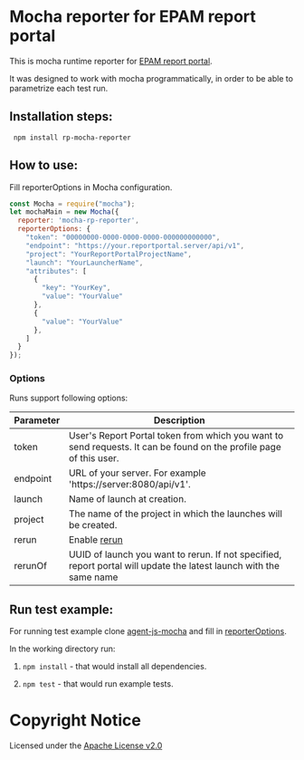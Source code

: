 # Mocha reporter for EPAM report portal
This is mocha runtime reporter for [EPAM report portal](https://github.com/reportportal/reportportal).

It was designed to work with mocha programmatically, in order to be able to parametrize each test run.

## Installation steps:

` npm install rp-mocha-reporter`

## How to use:
Fill reporterOptions in Mocha configuration. 
```javascript
const Mocha = require("mocha");
let mochaMain = new Mocha({
  reporter: 'mocha-rp-reporter',
  reporterOptions: {
    "token": "00000000-0000-0000-0000-000000000000",                
    "endpoint": "https://your.reportportal.server/api/v1",
    "project": "YourReportPortalProjectName",
    "launch": "YourLauncherName",
    "attributes": [
      {
        "key": "YourKey",
        "value": "YourValue"
      },
      {
        "value": "YourValue"
      },
    ]
  }
});
```
### Options

Runs support following options:

| Parameter             | Description                                                                                                       |
| --------------------- | ----------------------------------------------------------------------------------------------------------------- |
| token                 | User's Report Portal token from which you want to send requests. It can be found on the profile page of this user.|
| endpoint              | URL of your server. For example 'https://server:8080/api/v1'.                                                     |
| launch                | Name of launch at creation.                                                                                       |
| project               | The name of the project in which the launches will be created.                                                    |
| rerun                 | Enable [rerun](https://github.com/reportportal/documentation/blob/master/src/md/src/DevGuides/rerun.md)           |
| rerunOf               | UUID of launch you want to rerun. If not specified, report portal will update the latest launch with the same name|

## Run test example:
For running test example clone [agent-js-mocha](https://github.com/reportportal/agent-js-mocha) and fill in [reporterOptions](#How-to-use).  

In the working directory run:  
1. ```npm install```  - that would install all dependencies.

2. ```npm test``` - that would run example tests.

# Copyright Notice

Licensed under the [Apache License v2.0](LICENSE)
